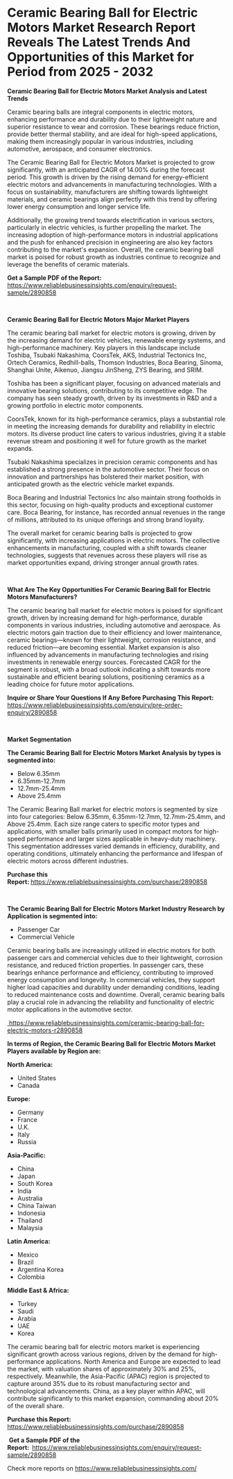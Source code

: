<p><h1>Ceramic Bearing Ball for Electric Motors Market Research Report Reveals The Latest Trends And Opportunities of this Market for Period from 2025 - 2032</h1></p><p><strong>Ceramic Bearing Ball for Electric Motors Market Analysis and Latest Trends</strong></p>
<p><p>Ceramic bearing balls are integral components in electric motors, enhancing performance and durability due to their lightweight nature and superior resistance to wear and corrosion. These bearings reduce friction, provide better thermal stability, and are ideal for high-speed applications, making them increasingly popular in various industries, including automotive, aerospace, and consumer electronics.</p><p>The Ceramic Bearing Ball for Electric Motors Market is projected to grow significantly, with an anticipated CAGR of 14.00% during the forecast period. This growth is driven by the rising demand for energy-efficient electric motors and advancements in manufacturing technologies. With a focus on sustainability, manufacturers are shifting towards lightweight materials, and ceramic bearings align perfectly with this trend by offering lower energy consumption and longer service life.</p><p>Additionally, the growing trend towards electrification in various sectors, particularly in electric vehicles, is further propelling the market. The increasing adoption of high-performance motors in industrial applications and the push for enhanced precision in engineering are also key factors contributing to the market's expansion. Overall, the ceramic bearing ball market is poised for robust growth as industries continue to recognize and leverage the benefits of ceramic materials.</p></p>
<p><strong>Get a Sample PDF of the Report:&nbsp;</strong> <a href="https://www.reliablebusinessinsights.com/enquiry/request-sample/2890858?utm_campaign=2454&utm_medium=2&utm_source=Github&utm_content=ia&utm_term=14032025&utm_id=ceramic-bearing-ball-for-electric-motors">https://www.reliablebusinessinsights.com/enquiry/request-sample/2890858</a></p>
<p>&nbsp;</p>
<p><strong>Ceramic Bearing Ball for Electric Motors Major Market Players</strong></p>
<p><p>The ceramic bearing ball market for electric motors is growing, driven by the increasing demand for electric vehicles, renewable energy systems, and high-performance machinery. Key players in this landscape include Toshiba, Tsubaki Nakashima, CoorsTek, AKS, Industrial Tectonics Inc, Ortech Ceramics, Redhill-balls, Thomson Industries, Boca Bearing, Sinoma, Shanghai Unite, Aikenuo, Jiangsu JinSheng, ZYS Bearing, and SRIM.</p><p>Toshiba has been a significant player, focusing on advanced materials and innovative bearing solutions, contributing to its competitive edge. The company has seen steady growth, driven by its investments in R&D and a growing portfolio in electric motor components.</p><p>CoorsTek, known for its high-performance ceramics, plays a substantial role in meeting the increasing demands for durability and reliability in electric motors. Its diverse product line caters to various industries, giving it a stable revenue stream and positioning it well for future growth as the market expands.</p><p>Tsubaki Nakashima specializes in precision ceramic components and has established a strong presence in the automotive sector. Their focus on innovation and partnerships has bolstered their market position, with anticipated growth as the electric vehicle market expands.</p><p>Boca Bearing and Industrial Tectonics Inc also maintain strong footholds in this sector, focusing on high-quality products and exceptional customer care. Boca Bearing, for instance, has recorded annual revenues in the range of millions, attributed to its unique offerings and strong brand loyalty.</p><p>The overall market for ceramic bearing balls is projected to grow significantly, with increasing applications in electric motors. The collective enhancements in manufacturing, coupled with a shift towards cleaner technologies, suggests that revenues across these players will rise as market opportunities expand, driving stronger annual growth rates.</p></p>
<p>&nbsp;</p>
<p><strong>What Are The Key Opportunities For Ceramic Bearing Ball for Electric Motors Manufacturers?</strong></p>
<p><p>The ceramic bearing ball market for electric motors is poised for significant growth, driven by increasing demand for high-performance, durable components in various industries, including automotive and aerospace. As electric motors gain traction due to their efficiency and lower maintenance, ceramic bearings—known for their lightweight, corrosion resistance, and reduced friction—are becoming essential. Market expansion is also influenced by advancements in manufacturing technologies and rising investments in renewable energy sources. Forecasted CAGR for the segment is robust, with a broad outlook indicating a shift towards more sustainable and efficient bearing solutions, positioning ceramics as a leading choice for future motor applications.</p></p>
<p><strong>Inquire or Share Your Questions If Any Before Purchasing This Report:</strong> <a href="https://www.reliablebusinessinsights.com/enquiry/pre-order-enquiry/2890858?utm_campaign=2454&utm_medium=2&utm_source=Github&utm_content=ia&utm_term=14032025&utm_id=ceramic-bearing-ball-for-electric-motors">https://www.reliablebusinessinsights.com/enquiry/pre-order-enquiry/2890858</a></p>
<p>&nbsp;</p>
<p><strong>Market Segmentation</strong></p>
<p><strong>The Ceramic Bearing Ball for Electric Motors Market Analysis by types is segmented into:</strong></p>
<p><ul><li>Below 6.35mm</li><li>6.35mm-12.7mm</li><li>12.7mm-25.4mm</li><li>Above 25.4mm</li></ul></p>
<p><p>The Ceramic Bearing Ball market for electric motors is segmented by size into four categories: Below 6.35mm, 6.35mm-12.7mm, 12.7mm-25.4mm, and Above 25.4mm. Each size range caters to specific motor types and applications, with smaller balls primarily used in compact motors for high-speed performance and larger sizes applicable in heavy-duty machinery. This segmentation addresses varied demands in efficiency, durability, and operating conditions, ultimately enhancing the performance and lifespan of electric motors across different industries.</p></p>
<p><strong>Purchase this Report:&nbsp;</strong><a href="https://www.reliablebusinessinsights.com/purchase/2890858?utm_campaign=2454&utm_medium=2&utm_source=Github&utm_content=ia&utm_term=14032025&utm_id=ceramic-bearing-ball-for-electric-motors">https://www.reliablebusinessinsights.com/purchase/2890858</a></p>
<p>&nbsp;</p>
<p><strong>The Ceramic Bearing Ball for Electric Motors Market Industry Research by Application is segmented into:</strong></p>
<p><ul><li>Passenger Car</li><li>Commercial Vehicle</li></ul></p>
<p><p>Ceramic bearing balls are increasingly utilized in electric motors for both passenger cars and commercial vehicles due to their lightweight, corrosion resistance, and reduced friction properties. In passenger cars, these bearings enhance performance and efficiency, contributing to improved energy consumption and longevity. In commercial vehicles, they support higher load capacities and durability under demanding conditions, leading to reduced maintenance costs and downtime. Overall, ceramic bearing balls play a crucial role in advancing the reliability and functionality of electric motor applications in the automotive sector.</p></p>
<p><a href="https://www.reliablebusinessinsights.com/ceramic-bearing-ball-for-electric-motors-r2890858?utm_campaign=2454&utm_medium=2&utm_source=Github&utm_content=ia&utm_term=14032025&utm_id=ceramic-bearing-ball-for-electric-motors">&nbsp;https://www.reliablebusinessinsights.com/ceramic-bearing-ball-for-electric-motors-r2890858</a></p>
<p><strong>In terms of Region, the Ceramic Bearing Ball for Electric Motors Market Players available by Region are:</strong></p>
<p>
    <p> <strong> North America: </strong>
        <ul>
            <li>United States</li>
            <li>Canada</li>
        </ul>
        </p> 
    <p> <strong> Europe: </strong>
        <ul>
            <li>Germany</li>
            <li>France</li>
            <li>U.K.</li>
            <li>Italy</li>
            <li>Russia</li>
        </ul>
        </p> 
    <p> <strong> Asia-Pacific: </strong>
        <ul>
            <li>China</li>
            <li>Japan</li>
            <li>South Korea</li>
            <li>India</li>
            <li>Australia</li>
            <li>China Taiwan</li>
            <li>Indonesia</li>
            <li>Thailand</li>
            <li>Malaysia</li>
        </ul>
        </p> 
    <p> <strong> Latin America: </strong>
        <ul>
            <li>Mexico</li>
            <li>Brazil</li>
            <li>Argentina Korea</li>
            <li>Colombia</li>
        </ul>
        </p> 
    <p> <strong> Middle East & Africa: </strong>
        <ul>
            <li>Turkey</li>
            <li>Saudi</li>
            <li>Arabia</li>
            <li>UAE</li>
            <li>Korea</li>
        </ul>
    </p>
    </p>
<p><p>The ceramic bearing ball for electric motors market is experiencing significant growth across various regions, driven by the demand for high-performance applications. North America and Europe are expected to lead the market, with valuation shares of approximately 30% and 25%, respectively. Meanwhile, the Asia-Pacific (APAC) region is projected to capture around 35% due to its robust manufacturing sector and technological advancements. China, as a key player within APAC, will contribute significantly to this market expansion, commanding about 20% of the overall share.</p></p>
<p><strong>Purchase this Report: </strong><a href="https://www.reliablebusinessinsights.com/purchase/2890858?utm_campaign=2454&utm_medium=2&utm_source=Github&utm_content=ia&utm_term=14032025&utm_id=ceramic-bearing-ball-for-electric-motors">https://www.reliablebusinessinsights.com/purchase/2890858</a></p>
<p>&nbsp;<strong>Get a Sample PDF of the Report:&nbsp;&nbsp;</strong><a href="https://www.reliablebusinessinsights.com/enquiry/request-sample/2890858?utm_campaign=2454&utm_medium=2&utm_source=Github&utm_content=ia&utm_term=14032025&utm_id=ceramic-bearing-ball-for-electric-motors">https://www.reliablebusinessinsights.com/enquiry/request-sample/2890858</a></p>
<p><strong></strong></p>
<p>Check more reports on <a href="https://www.reliablebusinessinsights.com/?utm_campaign=2454&utm_medium=2&utm_source=Github&utm_content=ia&utm_term=14032025&utm_id=ceramic-bearing-ball-for-electric-motors">https://www.reliablebusinessinsights.com/</a></p>